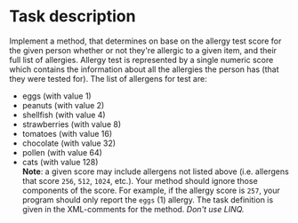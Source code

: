 # Task description

Implement a method, that determines on base on the allergy test score for the given person whether or not they're allergic to a given item, and their full list of allergies. Allergy test is represented by a single numeric score which contains the information about all the allergies the person has (that they were tested for). The list of allergens for test are:
- eggs (with value 1)
- peanuts (with value 2)
- shellfish (with value 4)
- strawberries (with value 8)
- tomatoes (with value 16)
- chocolate (with value 32)
- pollen (with value 64)
- cats (with value 128)     
**Note**: a given score may include allergens not listed above (i.e. allergens that score `256`, `512`, `1024`, etc.). Your method should ignore those components of the score. For example, if the allergy score is `257`, your program should only report the `eggs` (1) allergy. The task definition is given in the XML-comments for the method. _Don't use LINQ._